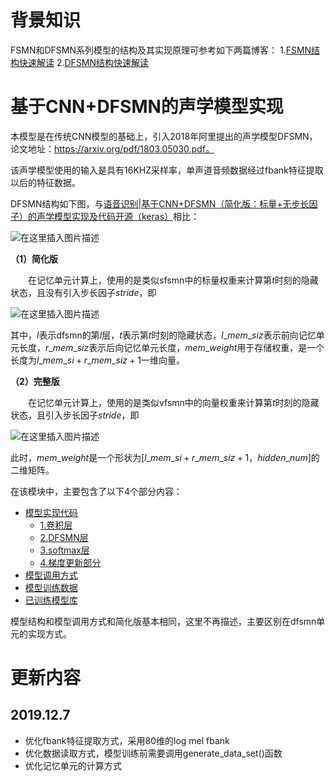 # 背景知识
FSMN和DFSMN系列模型的结构及其实现原理可参考如下两篇博客：
1.[FSMN结构快速解读](https://www.cnblogs.com/machine-lyc/p/10572936.html)
2.[DFSMN结构快速解读](https://www.cnblogs.com/machine-lyc/p/10573743.html)

# 基于CNN+DFSMN的声学模型实现
本模型是在传统CNN模型的基础上，引入2018年阿里提出的声学模型DFSMN，论文地址：https://arxiv.org/pdf/1803.05030.pdf。

该声学模型使用的输入是具有16KHZ采样率，单声道音频数据经过fbank特征提取以后的特征数据。

DFSMN结构如下图，与[语音识别|基于CNN+DFSMN（简化版：标量+无步长因子）的声学模型实现及代码开源（keras）](https://blog.csdn.net/qq_28385535/article/details/100236023)相比：

![在这里插入图片描述](https://img-blog.csdnimg.cn/20191024104328759.png?x-oss-process=image/watermark,type_ZmFuZ3poZW5naGVpdGk,shadow_10,text_aHR0cHM6Ly9ibG9nLmNzZG4ubmV0L3FxXzI4Mzg1NTM1,size_16,color_FFFFFF,t_70)

**（1）简化版**

　　在记忆单元计算上，使用的是类似sfsmn中的标量权重来计算第$t$时刻的隐藏状态，且没有引入步长因子$stride$，即

![在这里插入图片描述](https://img-blog.csdnimg.cn/20191026171531488.png)

其中，$l$表示dfsmn的第$l$层，$t$表示第$t$时刻的隐藏状态，$l\_mem\_siz$表示前向记忆单元长度，$r\_mem\_siz$表示后向记忆单元长度，$mem\_weight$用于存储权重，是一个长度为$l\_mem\_si+r\_mem\_siz+1$一维向量。

**（2）完整版**

　　在记忆单元计算上，使用的是类似vfsmn中的向量权重来计算第$t$时刻的隐藏状态，且引入步长因子$stride$，即

![在这里插入图片描述](https://img-blog.csdnimg.cn/20191026171604377.png)

此时，$mem\_weight$是一个形状为$[l\_mem\_si+r\_mem\_siz+1，hidden\_num]$的二维矩阵。

在该模块中，主要包含了以下4个部分内容：
* [模型实现代码](#模型实现代码)
  * [1.卷积层](##1.卷积层)
  * [2.DFSMN层](##2.DFSMN层)
  * [3.softmax层](##3.softmax层)
  * [4.梯度更新部分](#4.梯度更新部分)
* [模型调用方式](#模型调用方式)
* [模型训练数据](#模型训练数据)
* [已训练模型库](#已训练模型库)

模型结构和模型调用方式和简化版基本相同，这里不再描述，主要区别在dfsmn单元的实现方式。

# 更新内容
## 2019.12.7
* 优化fbank特征提取方式，采用80维的log mel fbank
* 优化数据读取方式，模型训练前需要调用generate_data_set()函数
* 优化记忆单元的计算方式